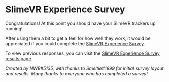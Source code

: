# SlimeVR Experience Survey

Congratulations! At this point you should have your SlimeVR trackers up running!

After using them a bit to get a feel for how well they work, it would be appreciated if you could complete the [SlimeVR Experience Survey](https://forms.gle/PtmYCJhRSDTGLJZW9).

To view previous responses, you can visit the [SlimeVR Experience Survey results page](https://docs.google.com/forms/d/1bBzYfVTgsse92PiBJdrmTywRFrKdK2aQx0bpH8giioA/viewanalytics).


*Created by NWB#5135, with thanks to Smeltie#1999 for initial survey layout and results.*
*Many thanks to everyone who has completed a survey!*
